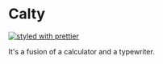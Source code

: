 **Calty**
====
[![styled with prettier](https://img.shields.io/badge/styled_with-prettier-ff69b4.svg)](https://github.com/prettier/prettier)

It's a fusion of a calculator and a typewriter.
